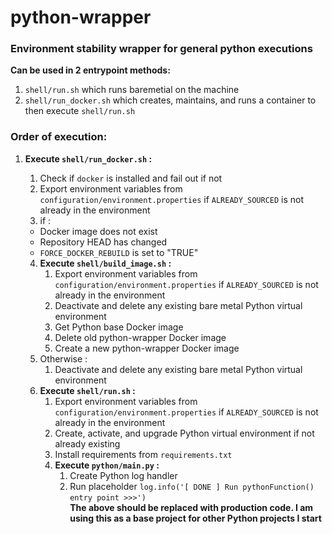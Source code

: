# python-wrapper
### Environment stability wrapper for general python executions

**Can be used in 2 entrypoint methods:**
1. `shell/run.sh` which runs baremetial on the machine
2. `shell/run_docker.sh` which creates, maintains, and runs a container to then execute `shell/run.sh`


### Order of execution:
1. **Execute `shell/run_docker.sh` :**
    1. Check if `docker` is installed and fail out if not
    2. Export environment variables from `configuration/environment.properties` if `ALREADY_SOURCED` is not already in the environment
    3. if :
    * Docker image does not exist
    * Repository HEAD has changed
    * `FORCE_DOCKER_REBUILD` is set to "TRUE"
        
    4. **Execute `shell/build_image.sh` :**
        1. Export environment variables from `configuration/environment.properties` if `ALREADY_SOURCED` is not already in the environment
        2. Deactivate and delete any existing bare metal Python virtual environment
        3. Get Python base Docker image
        4. Delete old python-wrapper Docker image
        5. Create a new python-wrapper Docker image
    5. Otherwise : 
        1. Deactivate and delete any existing bare metal Python virtual environment
    6. **Execute `shell/run.sh` :**
        1. Export environment variables from `configuration/environment.properties` if `ALREADY_SOURCED` is not already in the environment
        2. Create, activate, and upgrade Python virtual environment if not already existing
        3. Install requirements from `requirements.txt`
        4. **Execute `python/main.py` :**
            1. Create Python log handler
            2. Run placeholder `log.info('[ DONE ] Run pythonFunction() entry point >>>')`
            **<br>The above should be replaced with production code. I am using this as a base project for other Python projects I start**

